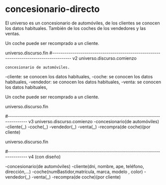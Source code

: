 # concesionario-directo
El universo es un concesionario de automóviles, de los clientes se conocen los datos habituales. También de los coches de los vendedores y las ventas.

 Un coche puede ser recomprado a un cliente.

universo.discurso.fin
#---------------------------------------------------------------------------------------
v2
universo.discurso.comienzo

	concesionario de automóviles.
-cliente: se conocen los datos habituales,
-coche: se conocen los datos habituales,
-vendedor: se conocen los datos habituales,
-venta: se conocen los datos habituales,

Un coche puede ser recomprado a un cliente.

universo.discurso.fin

#---------------------------------------------------------------------------------------
v3
universo.discurso.comienzo
-concesionario(de automóviles)
-cliente(,,)
 -coche(,,)
-vendedor(,,)
 -venta(,,)
-recompra(de coche)(por cliente)

universo.discurso.fin

#---------------------------------------------------------------------------------------
v4 (con diseño)

-concesionario(de automóviles)
-cliente(dni, nombre, ape, teléfono, dirección,...)
 -coche(numBastidor,matrícula, marca, modelo , color)
-vendedor(,,)
 -venta(,,)
-recompra(de coche)(por cliente)





